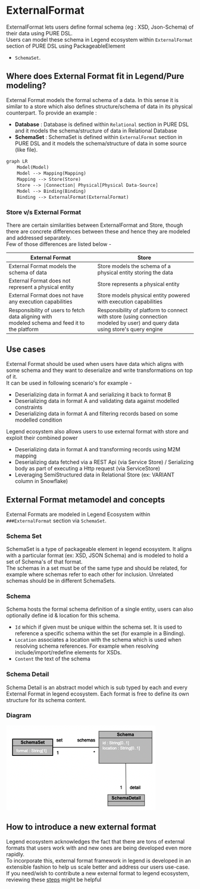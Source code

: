 # ExternalFormat

ExternalFormat lets users define formal schema (eg : XSD, Json-Schema) of their data using PURE DSL. <br>
Users can model these schema in Legend ecosystem within `ExternalFormat` section of PURE DSL using PackageableElement

- `SchemaSet`.

## Where does External Format fit in Legend/Pure modeling?

External Format models the formal schema of a data. In this sense it is similar to a store which also defines structure/schema of data in its physical counterpart.
To provide an example :

- **Database** : Database is defined within `Relational` section in PURE DSL and it models the schema/structure of data in Relational Database
- **SchemaSet** : SchemaSet is defined within `ExternalFormat` section in PURE DSL and it models the schema/structure of data in some source (like file).

```mermaid
graph LR
    Model(Model)
    Model --> Mapping(Mapping)
    Mapping --> Store(Store)
    Store --> |Connection| Physical[Physical Data-Source]
    Model --> Binding(Binding)
    Binding --> ExternalFormat(ExternalFormat)
```

### Store v/s External Format

There are certain similarities between ExternalFormat and Store, though there are concrete differences between these and hence they are modeled and addressed separately. <br>
Few of those differences are listed below -

| External Format                                                                                     | Store                                                                                                                              |
|-----------------------------------------------------------------------------------------------------|------------------------------------------------------------------------------------------------------------------------------------|
| External Format models the schema of data                                                           | Store models the schema of a physical entity storing the data                                                                      |
| External Format does not represent a physical entity                                                | Store represents a physical entity                                                                                                 | 
| External Format does not have any execution capabilities                                            | Store models physical entity powered with execution capabilities                                                                   |
| Responsibility of users to fetch data aligning with <br> modeled schema and feed it to the platform | Responsibility of platform to connect with store (using connection <br> modeled by user) and query data using store's query engine |

## Use cases

External Format should be used when users have data which aligns with some schema and they want to deserialize and write transformations on top of it. <br>
It can be used in following scenario's for example -

- Deserializing data in format A and serializing it back to format B
- Deserializing data in format A and validating data against modelled constraints
- Deserializing data in format A and filtering records based on some modelled condition

Legend ecosystem also allows users to use external format with store and exploit their combined power

- Deserializing data in format A and transforming records using M2M mapping
- Deserializing data fetched via a REST Api (via Service Store) / Serializing body as part of executing a Http request (via ServiceStore)
- Leveraging SemiStructured data in Relational Store (ex: VARIANT column in Snowflake)

## External Format metamodel and concepts

External Formats are modeled in Legend Ecosystem within `###ExternalFormat` section via `SchemaSet`.

### Schema Set

SchemaSet is a type of packageable element in legend ecosystem. It aligns with a particular format (ex: XSD, JSON Schema) and is modeled to hold a set of Schema's of that format. <br>
The schemas in a set must be of the same type and should be related, for example where schemas refer to each other for inclusion. Unrelated schemas should be in different SchemaSets.

### Schema

Schema hosts the formal schema definition of a single entity, users can also optionally define id & location for this schema.

- `Id` which if given must be unique within the schema set. It is used to reference a specific schema within the set (for example in a Binding).
- `Location` associates a location with the schema which is used when resolving schema references. For example when resolving include/import/redefine elements for XSDs.
- `Content` the text of the schema

### Schema Detail

Schema Detail is an abstract model which is sub typed by each and every External Format in legend ecosystem. Each format is free to define its own structure for its schema content.

### Diagram

![metamodel diagram](./resources/schemaSetMetamodel.png)

## How to introduce a new external format

Legend ecosystem acknowledges the fact that there are tons of external formats that users work with and new ones are being developed even more rapidly. <br>
To incorporate this, external format framework in legend is developed in an extensible fashion to help us scale better and address our users use-case. <br>
If you need/wish to contribute a new external format to legend ecosystem, reviewing these [steps](./steps-to-add-new-external-format.md) might be helpful 
